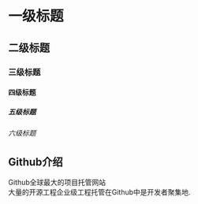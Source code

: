 # 一级标题
## 二级标题
### 三级标题
#### 四级标题
##### 五级标题
###### 六级标题


## Github介绍

  Github全球最大的项目托管网站<br>大量的开源工程企业级工程托管在Github中是开发者聚集地.